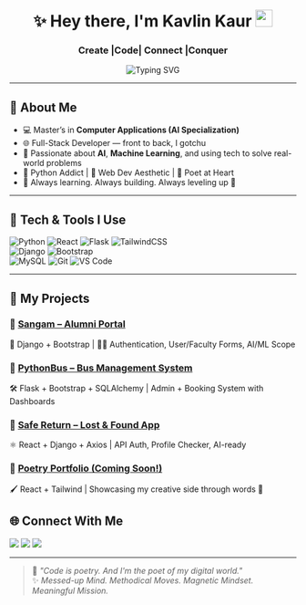 <h1 align="center">✨ Hey there, I'm Kavlin Kaur <img src="https://media.giphy.com/media/hvRJCLFzcasrR4ia7z/giphy.gif" width="30px"/></h1>
<h3 align="center"> Create |Code| Connect |Conquer</h3>

<p align="center">
  <img src="https://readme-typing-svg.herokuapp.com?font=Fira+Code&weight=700&size=22&pause=1000&color=E272E5&center=true&vCenter=true&multiline=true&width=600&height=80&lines=Crafting+Code+%F0%9F%94%A5;Building+Dreams+%F0%9F%A7%9C%E2%99%82%EF%B8%8F;One+Line+at+a+Time+%F0%9F%92%BB" alt="Typing SVG" />
</p>

---

## 🌸 About Me
- 💻 Master’s in **Computer Applications (AI Specialization)**
- 🌐 Full-Stack Developer — front to back, I gotchu
- 🧠 Passionate about **AI**, **Machine Learning**, and using tech to solve real-world problems
- 🐍 Python Addict | 🎨 Web Dev Aesthetic | 📝 Poet at Heart
- 🎯 Always learning. Always building. Always leveling up 💫

---

## 🔮 Tech & Tools I Use

![Python](https://img.shields.io/badge/-Python-black?style=for-the-badge&logo=python) 
![React](https://img.shields.io/badge/-React-20232A?style=for-the-badge&logo=react) 
![Flask](https://img.shields.io/badge/-Flask-black?style=for-the-badge&logo=flask) 
![TailwindCSS](https://img.shields.io/badge/-Tailwind-06B6D4?style=for-the-badge&logo=tailwindcss)  
![Django](https://img.shields.io/badge/-Django-092E20?style=for-the-badge&logo=django) 
![Bootstrap](https://img.shields.io/badge/-Bootstrap-purple?style=for-the-badge&logo=bootstrap)  
![MySQL](https://img.shields.io/badge/-MySQL-black?style=for-the-badge&logo=mysql) 
![Git](https://img.shields.io/badge/-Git-F05032?style=for-the-badge&logo=git) 
![VS Code](https://img.shields.io/badge/-VS%20Code-007ACC?style=for-the-badge&logo=visual-studio-code)

---

## 🧩 My Projects

### 🚀 [**Sangam – Alumni Portal**](#)
🔗 Django + Bootstrap | 🧑‍🎓 Authentication, User/Faculty Forms, AI/ML Scope

### 🚌 [**PythonBus – Bus Management System**](#)
🛠️ Flask + Bootstrap + SQLAlchemy | Admin + Booking System with Dashboards

### 🔐 [**Safe Return – Lost & Found App**](#)
⚛️ React + Django + Axios | API Auth, Profile Checker, AI-ready

### 🌈 [**Poetry Portfolio** (Coming Soon!)](#)
🖌️ React + Tailwind | Showcasing my creative side through words 📝



## 🌐 Connect With Me

<a href="https://linkedin.com/in/yourprofile"><img src="https://img.shields.io/badge/-LinkedIn-blue?style=flat-square&logo=linkedin&logoColor=white"/></a>
<a href="mailto:yourname@email.com"><img src="https://img.shields.io/badge/-Email-%23D14836?style=flat-square&logo=gmail&logoColor=white"/></a>
<a href="https://instagram.com/yourprofile"><img src="https://img.shields.io/badge/-Instagram-E1306C?style=flat-square&logo=instagram&logoColor=white"/></a>

---

> 🧠 *"Code is poetry. And I'm the poet of my digital world."*  
> ✨ *Messed-up Mind. Methodical Moves. Magnetic Mindset. Meaningful Mission.*


